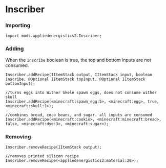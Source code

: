 # Inscriber

### Importing

```zenscript
import mods.appliedenergistics2.Inscriber;
```

### Adding
When the `inscribe` boolean is true, the top and bottom inputs are not consumed. 
```zenscript
Inscriber.addRecipe(IItemStack output, IItemStack input, boolean inscribe, @Optional IItemStack topInput, @Optional IItemStack bottomInput);

//turns eggs into Wither Skele spawn eggs, does not consume wither skull
Inscriber.addRecipe(<minecraft:spawn_egg:5>, <minecraft:egg>, true, <minecraft:skull:1>);

//combines bread, coco beans, and sugar. all inputs are consumed
Inscriber.addRecipe(<minecraft:cookie>, <minecraft:minecraft:bread>, false, <minecraft:dye:3>, <minecraft:sugar>);
```

### Removing

```zenscript
Inscriber.removeRecipe(IItemStack output);

//removes printed silicon recipe 
Inscriber.removeRecipe(<appliedenergistics2:material:20>); 
```
